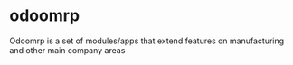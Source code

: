 odoomrp
=======

Odoomrp is a set of modules/apps that extend features on manufacturing and other main company areas
